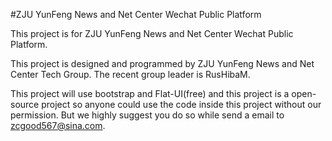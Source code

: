 #ZJU YunFeng News and Net Center Wechat Public Platform

This project is for ZJU YunFeng News and Net Center Wechat Public Platform.

This project is designed and programmed by ZJU YunFeng News and Net Center Tech Group. The recent group leader is RusHibaM.

This project will use bootstrap and Flat-UI(free) and this project is a open-source project so anyone could use the code inside this project without our permission. But we highly suggest you do so while send a email to zcgood567@sina.com.



